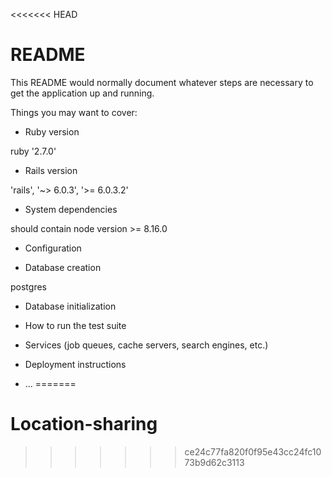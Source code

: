 <<<<<<< HEAD
# README

This README would normally document whatever steps are necessary to get the
application up and running.

Things you may want to cover:

* Ruby version
	
ruby '2.7.0'

* Rails version

'rails', '~> 6.0.3', '>= 6.0.3.2'

* System dependencies

should contain node version >= 8.16.0

* Configuration

* Database creation

postgres

* Database initialization

* How to run the test suite

* Services (job queues, cache servers, search engines, etc.)

* Deployment instructions

* ...
=======
# Location-sharing
>>>>>>> ce24c77fa820f0f95e43cc24fc1073b9d62c3113
